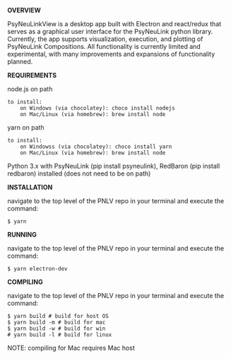 **OVERVIEW**

PsyNeuLinkView is a desktop app built with Electron and react/redux that serves as a graphical user interface for the 
PsyNeuLink python library. Currently, the app supports visualization, execution, and plotting of PsyNeuLink 
Compositions. All functionality is currently limited and experimental, with many improvements and expansions of 
functionality planned. 

**REQUIREMENTS**

node.js on path
    
    to install: 
        on Windows (via chocolatey): choco install nodejs
        on Mac/Linux (via homebrew): brew install node

yarn on path
    
    to install: 
        on Windowss (via chocolatey): choco install yarn
        on Mac/Linux (via homebrew): brew install node

Python 3.x with PsyNeuLink (pip install psyneulink), RedBaron (pip install redbaron) installed (does not need to be on path)
    
**INSTALLATION**

navigate to the top level of the PNLV repo in your terminal and execute the command:

    $ yarn

**RUNNING**

navigate to the top level of the PNLV repo in your terminal and execute the command:

    $ yarn electron-dev
    
**COMPILING**

navigate to the top level of the PNLV repo in your terminal and execute the command:

    $ yarn build # build for host OS
    $ yarn build -m # build for mac
    $ yarn build -w # build for win
    # yarn build -l # build for linux
    
NOTE: compiling for Mac requires Mac host